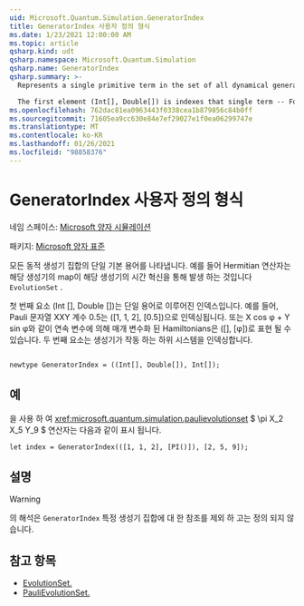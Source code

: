 ```yaml
---
uid: Microsoft.Quantum.Simulation.GeneratorIndex
title: GeneratorIndex 사용자 정의 형식
ms.date: 1/23/2021 12:00:00 AM
ms.topic: article
qsharp.kind: udt
qsharp.namespace: Microsoft.Quantum.Simulation
qsharp.name: GeneratorIndex
qsharp.summary: >-
  Represents a single primitive term in the set of all dynamical generators, e.g. Hermitian operators, for which there exists a map from that generator to time-evolution by that generator, through `EvolutionSet`.

  The first element (Int[], Double[]) is indexes that single term -- For instance, the Pauli string XXY with coefficient 0.5 would be indexed by ([1,1,2], [0.5]). Alternatively, Hamiltonians parameterized by a continuous variable, such as X cos φ + Y sin φ, might for instance be represented by ([], [φ]). The second element indexes the subsystem on which the generator acts on.
ms.openlocfilehash: 762dac81ea0963443f0338cea1b879856c84b0ff
ms.sourcegitcommit: 71605ea9cc630e84e7ef29027e1f0ea06299747e
ms.translationtype: MT
ms.contentlocale: ko-KR
ms.lasthandoff: 01/26/2021
ms.locfileid: "98858376"
---
```

# <a name="generatorindex-user-defined-type"></a>GeneratorIndex 사용자 정의 형식

네임 스페이스: [Microsoft 양자 시뮬레이션](xref:Microsoft.Quantum.Simulation)

패키지: [Microsoft 양자 표준](https://nuget.org/packages/Microsoft.Quantum.Standard)


모든 동적 생성기 집합의 단일 기본 용어를 나타냅니다. 예를 들어 Hermitian 연산자는 해당 생성기의 map이 해당 생성기의 시간 혁신을 통해 발생 하는 것입니다 `EvolutionSet` .

첫 번째 요소 (Int [], Double [])는 단일 용어로 이루어진 인덱스입니다. 예를 들어, Pauli 문자열 XXY 계수 0.5는 ([1, 1, 2], [0.5])으로 인덱싱됩니다. 또는 X cos φ + Y sin φ와 같이 연속 변수에 의해 매개 변수화 된 Hamiltonians은 ([], [φ])로 표현 될 수 있습니다. 두 번째 요소는 생성기가 작동 하는 하위 시스템을 인덱싱합니다.

```qsharp

newtype GeneratorIndex = ((Int[], Double[]), Int[]);
```



## <a name="example"></a>예

을 사용 하 여  <xref:microsoft.quantum.simulation.paulievolutionset> $ \pi X_2 X_5 Y_9 $ 연산자는 다음과 같이 표시 됩니다.

```qsharp
let index = GeneratorIndex(([1, 1, 2], [PI()]), [2, 5, 9]);
```

## <a name="remarks"></a>설명

> [!WARNING]
> 의 해석은 `GeneratorIndex` 특정 생성기 집합에 대 한 참조를 제외 하 고는 정의 되지 않습니다.

## <a name="see-also"></a>참고 항목

- [EvolutionSet.](xref:Microsoft.Quantum.Simulation.EvolutionSet)
- [PauliEvolutionSet.](xref:Microsoft.Quantum.Simulation.PauliEvolutionSet)